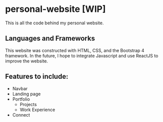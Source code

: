 # personal-website [WIP]
This is all the code behind my personal website. 

## Languages and Frameworks
This website was constructed with HTML, CSS, and the Bootstrap 4 framework. In the future, I hope to integrate Javascript and use ReactJS to improve the website.

## Features to include:
- Navbar
- Landing page
- Portfolio
  - Projects
  - Work Experience
- Connect
